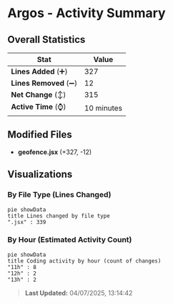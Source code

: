 # Argos - Activity Summary 

## Overall Statistics

| Stat                   | Value                                                             |
| ---------------------- | ----------------------------------------------------------------- |
| **Lines Added** (➕)   | 327                                          |
| **Lines Removed** (➖) | 12                                        |
| **Net Change** (↕)    | 315                |
| **Active Time** (⌚)   | 10 minutes |


## Modified Files
- **geofence.jsx** (+327, -12)

## Visualizations

### By File Type (Lines Changed)

```mermaid
pie showData
title Lines changed by file type
".jsx" : 339
```

### By Hour (Estimated Activity Count)

```mermaid
pie showData
title Coding activity by hour (count of changes)
"11h" : 8
"12h" : 2
"13h" : 2
```


> **Last Updated:** 04/07/2025, 13:14:42